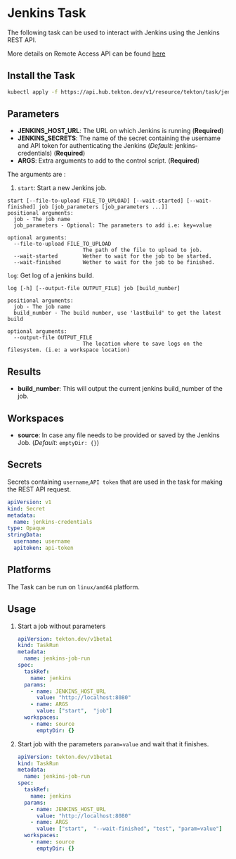 # Jenkins Task

The following task can be used to interact with Jenkins using the Jenkins REST API.

More details on Remote Access API can be found [here](https://www.jenkins.io/doc/book/using/remote-access-api/)

## Install the Task

```bash
kubectl apply -f https://api.hub.tekton.dev/v1/resource/tekton/task/jenkins/0.1/raw
```

## Parameters

- **JENKINS_HOST_URL**: The URL on which Jenkins is running (**Required**)
- **JENKINS_SECRETS**: The name of the secret containing the username and API token for authenticating the Jenkins (_Default_: jenkins-credentials) (**Required**)
- **ARGS**: Extra arguments to add to the control script. (**Required**)

The arguments are :

1. `start`: Start a new Jenkins job.

```
start [--file-to-upload FILE_TO_UPLOAD] [--wait-started] [--wait-finished] job [job_parameters [job_parameters ...]]
positional arguments:
  job - The job name
  job_parameters - Optional: The parameters to add i.e: key=value

optional arguments:
  --file-to-upload FILE_TO_UPLOAD
                        The path of the file to upload to job.
  --wait-started        Wether to wait for the job to be started.
  --wait-finished       Wether to wait for the job to be finished.
```

`log`: Get log of a jenkins build.

```
log [-h] [--output-file OUTPUT_FILE] job [build_number]

positional arguments:
  job - The job name
  build_number - The build number, use 'lastBuild' to get the latest build

optional arguments:
  --output-file OUTPUT_FILE
                        The location where to save logs on the filesystem. (i.e: a workspace location)
```

## Results

- **build_number**: This will output the current jenkins build_number of the job.

## Workspaces

- **source**: In case any file needs to be provided or saved by the Jenkins Job. (_Default_: `emptyDir: {}`)

## Secrets

Secrets containing `username`,`API token` that are used in the task for making the REST API request.

```yaml
apiVersion: v1
kind: Secret
metadata:
  name: jenkins-credentials
type: Opaque
stringData:
  username: username
  apitoken: api-token
```

## Platforms

The Task can be run on `linux/amd64` platform.

## Usage

1. Start a job without parameters

   ```yaml
   apiVersion: tekton.dev/v1beta1
   kind: TaskRun
   metadata:
     name: jenkins-job-run
   spec:
     taskRef:
       name: jenkins
     params:
       - name: JENKINS_HOST_URL
         value: "http://localhost:8080"
       - name: ARGS
         value: ["start",  "job"]
     workspaces:
       - name: source
         emptyDir: {}
   ```

1. Start job with the parameters `param=value` and wait that it finishes.

   ```yaml
   apiVersion: tekton.dev/v1beta1
   kind: TaskRun
   metadata:
     name: jenkins-job-run
   spec:
     taskRef:
       name: jenkins
     params:
       - name: JENKINS_HOST_URL
         value: "http://localhost:8080"
       - name: ARGS
         value: ["start",  "--wait-finished", "test", "param=value"]
     workspaces:
       - name: source
         emptyDir: {}
   ```
